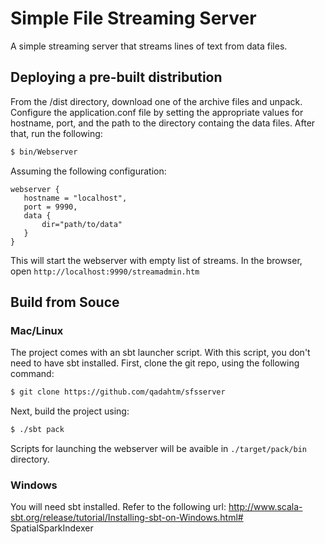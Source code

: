 # Simple File Streaming Server
A simple streaming server that streams lines of text from data files. 

## Deploying a pre-built distribution
From the /dist directory, download one of the archive files and unpack. 
Configure the application.conf file by setting the appropriate values for hostname, port, and the path to the directory containg the data files. 
After that, run the following:
 ```sh
 $ bin/Webserver
 ```
 
 Assuming the following configuration:
 ```
 webserver {
	hostname = "localhost",
	port = 9990,
	data {		
		dir="path/to/data"
	}
}
 ```
 
 This will start the webserver with empty list of streams. In the browser, open `http://localhost:9990/streamadmin.htm`
 
## Build from Souce
### Mac/Linux
The project comes with an sbt launcher script. With this script, you don't need to have sbt installed. First, clone the git repo, using the following command: 
```sh
$ git clone https://github.com/qadahtm/sfsserver
```
Next, build the project using:
```sh
$ ./sbt pack
```
Scripts for launching the webserver will be avaible in `./target/pack/bin` directory.
### Windows
You will need sbt installed. Refer to the following url: http://www.scala-sbt.org/release/tutorial/Installing-sbt-on-Windows.html# SpatialSparkIndexer
